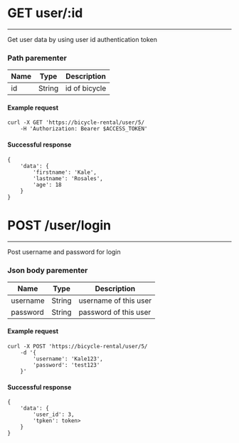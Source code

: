 # GET user/:id
---
Get user data by using user id authentication token

### Path parementer
| Name | Type | Description |
|------|------|-------------|
|  id  | String | id of bicycle|

<!-- tabs:start -->
#### **Example request**
```
curl -X GET 'https://bicycle-rental/user/5/
    -H 'Authorization: Bearer $ACCESS_TOKEN'
```

#### **Successful response**
```
{
    'data': {
        'firstname': 'Kale',
        'lastname': 'Rosales',
        'age': 18
    }
}
```
<!-- tabs:end -->

# POST /user/login
---
Post username and password for login

### Json body parementer
| Name | Type | Description |
|------|------|-------------|
|  username  | String | username of this user|
|  password  | String | password of this user|
<!-- tabs:start -->
#### **Example request**
```
curl -X POST 'https://bicycle-rental/user/5/
    -d '{
        'username': 'Kale123',
        'password': 'test123'
    }'
```
#### **Successful response**
```
{
    'data': {
        'user_id': 3,
        'tpken': token>
    }
}
```
<!-- tabs:end -->